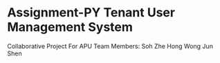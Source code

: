 # Assignment-PY Tenant User Management System
Collaborative Project For APU
Team Members:
  Soh Zhe Hong
  Wong Jun Shen
